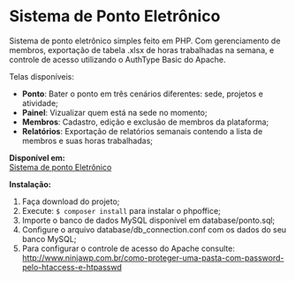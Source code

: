 # Sistema de Ponto Eletrônico

Sistema de ponto eletrônico simples feito em PHP. Com gerenciamento de membros, exportação de tabela .xlsx de horas trabalhadas na semana, e controle de acesso utilizando o AuthType Basic do Apache.

Telas disponíveis:

- **Ponto**: Bater o ponto em três cenários diferentes: sede, projetos e atividade;
- **Painel**: Vizualizar quem está na sede no momento;
- **Membros**: Cadastro, edição e exclusão de membros da plataforma;
- **Relatórios**: Exportação de relatórios semanais contendo a lista de membros e suas horas trabalhadas;
 
**Disponível em:**<br/>
[Sistema de ponto Eletrônico](https://ponto-andrewalkermo.herokuapp.com/)<br/>

**Instalação:**<br/>

 1. Faça download do projeto; 
 2. Execute: `$ composer install` para instalar o phpoffice;
 3. Importe o banco de dados MySQL disponível em database/ponto.sql;
 4. Configure o arquivo database/db_connection.conf com os dados do seu banco MySQL;
 5. Para configurar o controle de acesso do Apache consulte: http://www.ninjawp.com.br/como-proteger-uma-pasta-com-password-pelo-htaccess-e-htpasswd
